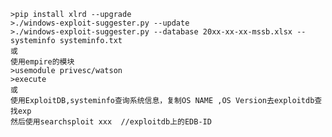 	>pip install xlrd --upgrade
	>./windows-exploit-suggester.py --update
	>./windows-exploit-suggester.py --database 20xx-xx-xx-mssb.xlsx --systeminfo systeminfo.txt
	或
	使用empire的模块
	>usemodule privesc/watson
	>execute
	或
	使用ExploitDB,systeminfo查询系统信息，复制OS NAME ,OS Version去exploitdb查找exp
	然后使用searchsploit xxx  //exploitdb上的EDB-ID